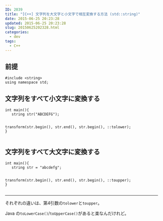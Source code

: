 ```yaml
---
ID: 2039
title: "[C++] 文字列を大文字と小文字で相互変換する方法 (std::string)"
date: 2015-06-25 20:23:28
updated: 2015-06-25 20:23:28
slug: 20150625202328.html
categories:
  - dev
tags:
  - C++
---
```


<!--more-->
<h2>前提</h2>
<pre class="cpp"><code>#include &lt;string&gt;
using namespace std;</code></pre>

<h2>文字列をすべて小文字に変換する</h2>
<pre class="cpp"><code>int main(){
   string str("ABCDEFG");

transform(str.begin(), str.end(), str.begin(), ::tolower);
}</code></pre>

<h2>文字列をすべて大文字に変換する</h2>
<pre class="cpp"><code>int main(){
   string str = "abcdefg";

transform(str.begin(), str.end(), str.begin(), ::toupper);
}</code></pre>

<hr>
それぞれの違いは、第4引数の<code>tolower</code>と<code>toupper</code>。

Java の<code>toLowerCase()</code>/<code>toUpperCase()</code>があると楽なんだけれど。
